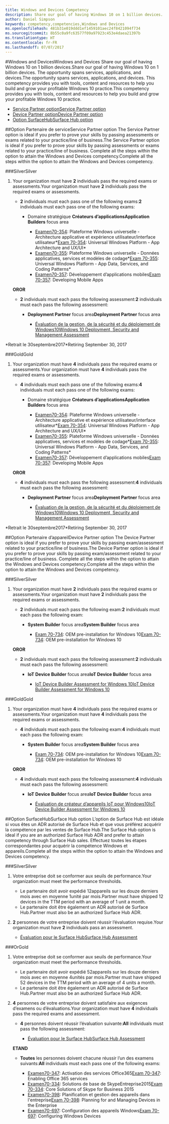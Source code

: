 ```yaml
---
title: Windows and Devices Competency
description: Share our goal of having Windows 10 on 1 billion devices. The opportunity spans services, applications, and devices. This competency provides you with tools, content and resources to help you build and grow your profitable Windows 10 practice.
author: Daniel Simpson
keywords: competency,competencies,Windows and Devices
ms.openlocfilehash: 481b31e019ddd1ef1459101aec24f8421094f734
ms.sourcegitcommit: 8b55c0a9fc63577f09a97923c453e4daea21397b
ms.translationtype: HT
ms.contentlocale: fr-FR
ms.lasthandoff: 07/07/2017
---
```

#<a name="windows-and-devices"></a><span data-ttu-id="225a6-106">Windows and Devices</span><span class="sxs-lookup"><span data-stu-id="225a6-106">Windows and Devices</span></span> 
<span data-ttu-id="225a6-107">Share our goal of having Windows 10 on 1 billion devices.</span><span class="sxs-lookup"><span data-stu-id="225a6-107">Share our goal of having Windows 10 on 1 billion devices.</span></span> <span data-ttu-id="225a6-108">The opportunity spans services, applications, and devices.</span><span class="sxs-lookup"><span data-stu-id="225a6-108">The opportunity spans services, applications, and devices.</span></span> <span data-ttu-id="225a6-109">This competency provides you with tools, content and resources to help you build and grow your profitable Windows 10 practice.</span><span class="sxs-lookup"><span data-stu-id="225a6-109">This competency provides you with tools, content and resources to help you build and grow your profitable Windows 10 practice.</span></span>

- [<span data-ttu-id="225a6-110">Service Partner option</span><span class="sxs-lookup"><span data-stu-id="225a6-110">Service Partner option</span></span>](#service-partner-option)
- [<span data-ttu-id="225a6-111">Device Partner option</span><span class="sxs-lookup"><span data-stu-id="225a6-111">Device Partner option</span></span>](#device-partner-option)
- [<span data-ttu-id="225a6-112">Option SurfaceHub</span><span class="sxs-lookup"><span data-stu-id="225a6-112">Surface Hub option</span></span>](#surface-hub-option)

##<a name="service-partner-option"></a><span data-ttu-id="225a6-113">Option Partenaire de service</span><span class="sxs-lookup"><span data-stu-id="225a6-113">Service Partner option</span></span>
<span data-ttu-id="225a6-114">The Service Partner option is ideal if you prefer to prove your skills by passing assessments or exams related to your practice/line of business.</span><span class="sxs-lookup"><span data-stu-id="225a6-114">The Service Partner option is ideal if you prefer to prove your skills by passing assessments or exams related to your practice/line of business.</span></span> <span data-ttu-id="225a6-115">Complete all the steps within the option to attain the Windows and Devices competency.</span><span class="sxs-lookup"><span data-stu-id="225a6-115">Complete all the steps within the option to attain the Windows and Devices competency.</span></span>

###<a name="silver"></a><span data-ttu-id="225a6-116">Silver</span><span class="sxs-lookup"><span data-stu-id="225a6-116">Silver</span></span>
1. <span data-ttu-id="225a6-117">Your organization must have **2** individuals pass the required exams or assessments.</span><span class="sxs-lookup"><span data-stu-id="225a6-117">Your organization must have **2** individuals pass the required exams or assessments.</span></span>

    - <span data-ttu-id="225a6-118">**2** individuals must each pass one of the following exams:</span><span class="sxs-lookup"><span data-stu-id="225a6-118">**2** individuals must each pass one of the following exams:</span></span>

        - <span data-ttu-id="225a6-119">Domaine stratégique **Créateurs d’applications**</span><span class="sxs-lookup"><span data-stu-id="225a6-119">**Application Builders** focus area</span></span>

            - <span data-ttu-id="225a6-120">[Examen70-354](https://www.microsoft.com/en-us/learning/exam-70-354.aspx): Plateforme Windows universelle - Architecture applicative et expérience utilisateur/interface utilisateur*</span><span class="sxs-lookup"><span data-stu-id="225a6-120">[Exam 70-354](https://www.microsoft.com/en-us/learning/exam-70-354.aspx): Universal Windows Platform - App Architecture and UX/UI*</span></span>
            - <span data-ttu-id="225a6-121">[Examen70-355](https://www.microsoft.com/en-us/learning/exam-70-355.aspx): Plateforme Windows universelle - Données applicatives, services et modèles de codage*</span><span class="sxs-lookup"><span data-stu-id="225a6-121">[Exam 70-355](https://www.microsoft.com/en-us/learning/exam-70-355.aspx): Universal Windows Platform - App Data, Services, and Coding Patterns*</span></span>
            - <span data-ttu-id="225a6-122">[Examen70-357](https://www.microsoft.com/en-us/learning/exam-70-357.aspx): Développement d’applications mobiles</span><span class="sxs-lookup"><span data-stu-id="225a6-122">[Exam 70-357](https://www.microsoft.com/en-us/learning/exam-70-357.aspx): Developing Mobile Apps</span></span>

    **<span data-ttu-id="225a6-123">OR</span><span class="sxs-lookup"><span data-stu-id="225a6-123">OR</span></span>**

    - <span data-ttu-id="225a6-124">**2** individuals must each pass the following assessment:</span><span class="sxs-lookup"><span data-stu-id="225a6-124">**2** individuals must each pass the following assessment:</span></span>

        - <span data-ttu-id="225a6-125">**Deployment Partner** focus area</span><span class="sxs-lookup"><span data-stu-id="225a6-125">**Deployment Partner** focus area</span></span>

            - [<span data-ttu-id="225a6-126">Évaluation de la gestion, de la sécurité et du déploiement de Windows10</span><span class="sxs-lookup"><span data-stu-id="225a6-126">Windows 10 Deployment, Security and Management Assessment</span></span>](https://partneruniversity.microsoft.com/?whr=uri:MicrosoftAccount&courseId=16022&scoId=eGcisv8BC_3806265419)

<span data-ttu-id="225a6-127">*Retrait le 30septembre2017</span><span class="sxs-lookup"><span data-stu-id="225a6-127">*Retiring September 30, 2017</span></span>

###<a name="gold"></a><span data-ttu-id="225a6-128">Gold</span><span class="sxs-lookup"><span data-stu-id="225a6-128">Gold</span></span>
1. <span data-ttu-id="225a6-129">Your organization must have **4** individuals pass the required exams or assessments.</span><span class="sxs-lookup"><span data-stu-id="225a6-129">Your organization must have **4** individuals pass the required exams or assessments.</span></span>
    - <span data-ttu-id="225a6-130">**4** individuals must each pass one of the following exams:</span><span class="sxs-lookup"><span data-stu-id="225a6-130">**4** individuals must each pass one of the following exams:</span></span>
        - <span data-ttu-id="225a6-131">Domaine stratégique **Créateurs d’applications**</span><span class="sxs-lookup"><span data-stu-id="225a6-131">**Application Builders** focus area</span></span>

            - <span data-ttu-id="225a6-132">[Examen70-354](https://www.microsoft.com/en-us/learning/exam-70-354.aspx): Plateforme Windows universelle - Architecture applicative et expérience utilisateur/interface utilisateur*</span><span class="sxs-lookup"><span data-stu-id="225a6-132">[Exam 70-354](https://www.microsoft.com/en-us/learning/exam-70-354.aspx): Universal Windows Platform - App Architecture and UX/UI*</span></span>
            - <span data-ttu-id="225a6-133">[Examen70-355](https://www.microsoft.com/en-us/learning/exam-70-355.aspx): Plateforme Windows universelle - Données applicatives, services et modèles de codage*</span><span class="sxs-lookup"><span data-stu-id="225a6-133">[Exam 70-355](https://www.microsoft.com/en-us/learning/exam-70-355.aspx): Universal Windows Platform - App Data, Services, and Coding Patterns*</span></span>
            - <span data-ttu-id="225a6-134">[Examen70-357](https://www.microsoft.com/en-us/learning/exam-70-357.aspx): Développement d’applications mobiles</span><span class="sxs-lookup"><span data-stu-id="225a6-134">[Exam 70-357](https://www.microsoft.com/en-us/learning/exam-70-357.aspx): Developing Mobile Apps</span></span>

    **<span data-ttu-id="225a6-135">OR</span><span class="sxs-lookup"><span data-stu-id="225a6-135">OR</span></span>**

    - <span data-ttu-id="225a6-136">**4** individuals must each pass the following assessment:</span><span class="sxs-lookup"><span data-stu-id="225a6-136">**4** individuals must each pass the following assessment:</span></span>

        - <span data-ttu-id="225a6-137">**Deployment Partner** focus area</span><span class="sxs-lookup"><span data-stu-id="225a6-137">**Deployment Partner** focus area</span></span>

            - [<span data-ttu-id="225a6-138">Évaluation de la gestion, de la sécurité et du déploiement de Windows10</span><span class="sxs-lookup"><span data-stu-id="225a6-138">Windows 10 Deployment, Security and Management Assessment</span></span>](https://partneruniversity.microsoft.com/?whr=uri:MicrosoftAccount&courseId=16022&scoId=eGcisv8BC_3806265419)

<span data-ttu-id="225a6-139">*Retrait le 30septembre2017</span><span class="sxs-lookup"><span data-stu-id="225a6-139">*Retiring September 30, 2017</span></span>

##<a name="device-partner-option"></a><span data-ttu-id="225a6-140">Option Partenaire d’appareil</span><span class="sxs-lookup"><span data-stu-id="225a6-140">Device Partner option</span></span>
<span data-ttu-id="225a6-141">The Device Partner option is ideal if you prefer to prove your skills by passing exam/assessment related to your practice/line of business.</span><span class="sxs-lookup"><span data-stu-id="225a6-141">The Device Partner option is ideal if you prefer to prove your skills by passing exam/assessment related to your practice/line of business.</span></span> <span data-ttu-id="225a6-142">Complete all the steps within the option to attain the Windows and Devices competency.</span><span class="sxs-lookup"><span data-stu-id="225a6-142">Complete all the steps within the option to attain the Windows and Devices competency.</span></span>

###<a name="silver"></a><span data-ttu-id="225a6-143">Silver</span><span class="sxs-lookup"><span data-stu-id="225a6-143">Silver</span></span>
1. <span data-ttu-id="225a6-144">Your organization must have **2** individuals pass the required exams or assessments.</span><span class="sxs-lookup"><span data-stu-id="225a6-144">Your organization must have **2** individuals pass the required exams or assessments.</span></span>

    - <span data-ttu-id="225a6-145">**2** individuals must each pass the following exam:</span><span class="sxs-lookup"><span data-stu-id="225a6-145">**2** individuals must each pass the following exam:</span></span>

        - <span data-ttu-id="225a6-146">**System Builder** focus area</span><span class="sxs-lookup"><span data-stu-id="225a6-146">**System Builder** focus area</span></span>

            - <span data-ttu-id="225a6-147">[Exam 70-734](https://www.microsoft.com/en-us/learning/exam-70-734.aspx): OEM pre-installation for Windows 10</span><span class="sxs-lookup"><span data-stu-id="225a6-147">[Exam 70-734](https://www.microsoft.com/en-us/learning/exam-70-734.aspx): OEM pre-installation for Windows 10</span></span>

    **<span data-ttu-id="225a6-148">OR</span><span class="sxs-lookup"><span data-stu-id="225a6-148">OR</span></span>**

    - <span data-ttu-id="225a6-149">**2** individuals must each pass the following assessment:</span><span class="sxs-lookup"><span data-stu-id="225a6-149">**2** individuals must each pass the following assessment:</span></span>

        - <span data-ttu-id="225a6-150">**IoT Device Builder** focus area</span><span class="sxs-lookup"><span data-stu-id="225a6-150">**IoT Device Builder** focus area</span></span>

            - [<span data-ttu-id="225a6-151">IoT Device Builder Assessment for Windows 10</span><span class="sxs-lookup"><span data-stu-id="225a6-151">IoT Device Builder Assessment for Windows 10</span></span>](https://partneruniversity.microsoft.com/?whr=uri:MicrosoftAccount&courseId=15887&scoId=mwJPK2B8B_9004778676)

###<a name="gold"></a><span data-ttu-id="225a6-152">Gold</span><span class="sxs-lookup"><span data-stu-id="225a6-152">Gold</span></span>
1. <span data-ttu-id="225a6-153">Your organization must have **4** individuals pass the required exams or assessments.</span><span class="sxs-lookup"><span data-stu-id="225a6-153">Your organization must have **4** individuals pass the required exams or assessments.</span></span>

    - <span data-ttu-id="225a6-154">**4** individuals must each pass the following exam:</span><span class="sxs-lookup"><span data-stu-id="225a6-154">**4** individuals must each pass the following exam:</span></span>

        - <span data-ttu-id="225a6-155">**System Builder** focus area</span><span class="sxs-lookup"><span data-stu-id="225a6-155">**System Builder** focus area</span></span>

            - <span data-ttu-id="225a6-156">[Exam 70-734](https://www.microsoft.com/en-us/learning/exam-70-734.aspx): OEM pre-installation for Windows 10</span><span class="sxs-lookup"><span data-stu-id="225a6-156">[Exam 70-734](https://www.microsoft.com/en-us/learning/exam-70-734.aspx): OEM pre-installation for Windows 10</span></span>

    **<span data-ttu-id="225a6-157">OR</span><span class="sxs-lookup"><span data-stu-id="225a6-157">OR</span></span>**

    - <span data-ttu-id="225a6-158">**4** individuals must each pass the following assessment:</span><span class="sxs-lookup"><span data-stu-id="225a6-158">**4** individuals must each pass the following assessment:</span></span>

        - <span data-ttu-id="225a6-159">**IoT Device Builder** focus area</span><span class="sxs-lookup"><span data-stu-id="225a6-159">**IoT Device Builder** focus area</span></span>
        
            - [<span data-ttu-id="225a6-160">Évaluation de créateur d’appareils IoT pour Windows10</span><span class="sxs-lookup"><span data-stu-id="225a6-160">IoT Device Builder Assessment for Windows 10</span></span>](https://partneruniversity.microsoft.com/?whr=uri:MicrosoftAccount&courseId=15887&scoId=mwJPK2B8B_9004778676)

##<a name="surface-hub-option"></a><span data-ttu-id="225a6-161">Option SurfaceHub</span><span class="sxs-lookup"><span data-stu-id="225a6-161">Surface Hub option</span></span>
<span data-ttu-id="225a6-162">L’option de Surface Hub est idéale si vous êtes un ADR autorisé de Surface Hub et que vous préférez acquérir la compétence par les ventes de Surface Hub.</span><span class="sxs-lookup"><span data-stu-id="225a6-162">The Surface Hub option is ideal if you are an authorized Surface Hub ADR and prefer to attain competency through Surface Hub sales.</span></span> <span data-ttu-id="225a6-163">Effectuez toutes les étapes correspondantes pour acquérir la compétence Windows et appareils.</span><span class="sxs-lookup"><span data-stu-id="225a6-163">Complete all the steps within the option to attain the Windows and Devices competency.</span></span>

###<a name="silver"></a><span data-ttu-id="225a6-164">Silver</span><span class="sxs-lookup"><span data-stu-id="225a6-164">Silver</span></span>
1. <span data-ttu-id="225a6-165">Votre entreprise doit se conformer aux seuils de performance.</span><span class="sxs-lookup"><span data-stu-id="225a6-165">Your organization must meet the performance thresholds.</span></span>

    - <span data-ttu-id="225a6-166">Le partenaire doit avoir expédié 12appareils sur les douze derniers mois avec en moyenne 1unité par mois.</span><span class="sxs-lookup"><span data-stu-id="225a6-166">Partner must have shipped 12 devices in the TTM period with an average of 1 unit a month.</span></span>
    - <span data-ttu-id="225a6-167">Le partenaire doit être également un ADR autorisé de Surface Hub.</span><span class="sxs-lookup"><span data-stu-id="225a6-167">Partner must also be an authorized Surface Hub ADR.</span></span>

2. <span data-ttu-id="225a6-168">**2** personnes de votre entreprise doivent réussir l’évaluation requise.</span><span class="sxs-lookup"><span data-stu-id="225a6-168">Your organization must have **2** individuals pass an assessment.</span></span>

    - [<span data-ttu-id="225a6-169">Évaluation pour le Surface Hub</span><span class="sxs-lookup"><span data-stu-id="225a6-169">Surface Hub Assessment</span></span>](https://PartnerUniversity.microsoft.com?whr=uri:MicrosoftAccount&courseId=16722&scoId=jcNMRQouC_5906265419)


###<a name="gold"></a><span data-ttu-id="225a6-170">Or</span><span class="sxs-lookup"><span data-stu-id="225a6-170">Gold</span></span>
1. <span data-ttu-id="225a6-171">Votre entreprise doit se conformer aux seuils de performance.</span><span class="sxs-lookup"><span data-stu-id="225a6-171">Your organization must meet the performance thresholds.</span></span>

    - <span data-ttu-id="225a6-172">Le partenaire doit avoir expédié 52appareils sur les douze derniers mois avec en moyenne 4unités par mois.</span><span class="sxs-lookup"><span data-stu-id="225a6-172">Partner must have shipped 52 devices in the TTM period with an average of 4 units a month.</span></span>
    - <span data-ttu-id="225a6-173">Le partenaire doit être également un ADR autorisé de Surface Hub.</span><span class="sxs-lookup"><span data-stu-id="225a6-173">Partner must also be an authorized Surface Hub ADR.</span></span>

2. <span data-ttu-id="225a6-174">**4** personnes de votre entreprise doivent satisfaire aux exigences d’examens ou d’évaluations.</span><span class="sxs-lookup"><span data-stu-id="225a6-174">Your organization must have **4** individuals pass the required exams and assessment.</span></span>

    - <span data-ttu-id="225a6-175">**4** personnes doivent réussir l’évaluation suivante:</span><span class="sxs-lookup"><span data-stu-id="225a6-175">**All** individuals must pass the following assessment:</span></span>
    
        - [<span data-ttu-id="225a6-176">Évaluation pour le Surface Hub</span><span class="sxs-lookup"><span data-stu-id="225a6-176">Surface Hub Assessment</span></span>](https://PartnerUniversity.microsoft.com?whr=uri:MicrosoftAccount&courseId=16722&scoId=jcNMRQouC_5906265419)
    
    **<span data-ttu-id="225a6-177">ET</span><span class="sxs-lookup"><span data-stu-id="225a6-177">AND</span></span>**

    - <span data-ttu-id="225a6-178">**Toutes** les personnes doivent chacune réussir l’un des examens suivants:</span><span class="sxs-lookup"><span data-stu-id="225a6-178">**All** individuals must each pass one of the following exams:</span></span>

        - <span data-ttu-id="225a6-179">[Examen70-347](https://www.microsoft.com/en-us/learning/exam-70-347.aspx): Activation des services Office365</span><span class="sxs-lookup"><span data-stu-id="225a6-179">[Exam 70-347](https://www.microsoft.com/en-us/learning/exam-70-347.aspx): Enabling Office 365 services</span></span>
        - <span data-ttu-id="225a6-180">[Examen70-334](https://www.microsoft.com/en-us/learning/exam-70-334.aspx): Solutions de base de SkypeEntreprise2015</span><span class="sxs-lookup"><span data-stu-id="225a6-180">[Exam 70-334](https://www.microsoft.com/en-us/learning/exam-70-334.aspx): Core Solutions of Skype for Business 2015</span></span> 
        - <span data-ttu-id="225a6-181">[Examen70-398](https://www.microsoft.com/en-us/learning/exam-70-398.aspx): Planification et gestion des appareils dans l'entreprise</span><span class="sxs-lookup"><span data-stu-id="225a6-181">[Exam 70-398](https://www.microsoft.com/en-us/learning/exam-70-398.aspx): Planning for and Managing Devices in the Enterprise</span></span>
        - <span data-ttu-id="225a6-182">[Examen70-697](https://www.microsoft.com/en-us/learning/exam-70-697.aspx): Configuration des appareils Windows</span><span class="sxs-lookup"><span data-stu-id="225a6-182">[Exam 70-697](https://www.microsoft.com/en-us/learning/exam-70-697.aspx): Configuring Windows Devices</span></span> 



      



 


